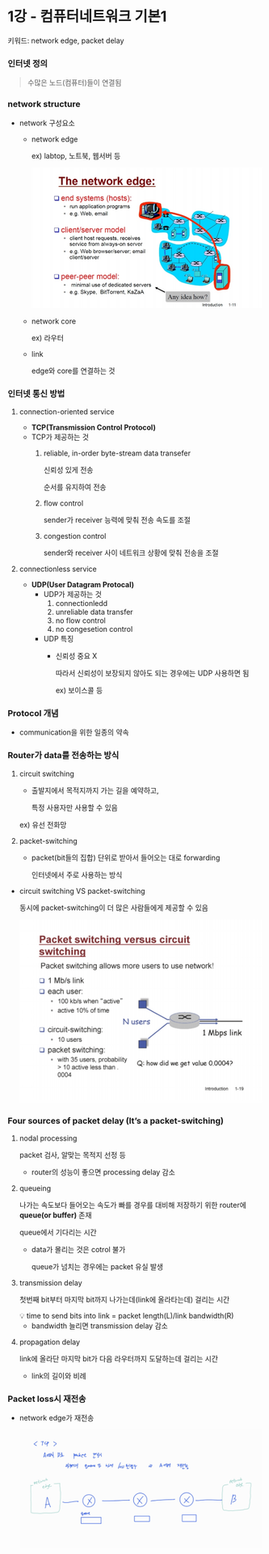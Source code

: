 # 1강 - 컴퓨터네트워크 기본1

키워드: network edge, packet delay

### 인터넷 정의

> 수많은 노드(컴퓨터)들이 연결됨
> 

### network structure

- network 구성요소
    - network edge
        
        ex) labtop, 노트북, 웹서버 등
        
        ![tempFileForShare_20230701-172631.jpg](./img/ch01/ch01-img1.jpg)
        
    - network core
        
        ex) 라우터
        
    - link
        
        edge와 core를 연결하는 것
        

### 인터넷 통신 방법

1. connection-oriented service
    - **TCP(Transmission Control Protocol)**
    - TCP가 제공하는 것
        1. reliable, in-order byte-stream data transefer
            
            신뢰성 있게 전송
            
            순서를 유지하여 전송
            
        2. flow control
            
            sender가 receiver 능력에 맞춰 전송 속도를 조절
            
        3. congestion control
            
            sender와 receiver 사이 네트워크 상황에 맞춰 전송을 조절
            

1. connectionless service
    - **UDP(User Datagram Protocal)**
        - UDP가 제공하는 것
            1. connectionledd
            2. unreliable data transfer
            3. no flow control
            4. no congesetion control
        - UDP 특징
            - 신뢰성 중요 X
                
                따라서 신뢰성이 보장되지 않아도 되는 경우에는 UDP 사용하면 됨
                
                ex) 보이스콜 등
                

### Protocol 개념

- communication을 위한 일종의 약속

### Router가 data를 전송하는 방식

1. circuit switching
    - 출발지에서 목적지까지 가는 길을 예약하고,
        
        특정 사용자만 사용할 수 있음
        
    
    ex) 유선 전화망
    
2. packet-switching
    - packet(bit들의 집합) 단위로 받아서 들어오는 대로 forwarding
        
        인터넷에서 주로 사용하는 방식
        

- circuit switching VS packet-switching
    
    동시에 packet-switching이 더 많은 사람들에게 제공할 수 있음
    
    ![Screenshot_20230701_175525_Samsung Notes.jpg](./img/ch01/ch01-img2.jpg)
    

### Four sources of packet delay (It’s a packet-switching)

1. nodal processing
    
    packet 검사, 알맞는 목적지 선정 등
    
    - router의 성능이 좋으면 processing delay 감소
2. queueing
    
    나가는 속도보다 들어오는 속도가 빠를 경우를 대비해 저장하기 위한 router에 **queue(or buffer)** 존재
    
    queue에서 기다리는 시간
    
    - data가 몰리는 것은 cotrol 불가
        
        queue가 넘치는 경우에는 packet 유실 발생
        
3. transmission delay
    
    첫번째 bit부터 마지막 bit까지 나가는데(link에 올라타는데) 걸리는 시간
    
    <aside>
    💡 time to send bits into link = packet length(L)/link bandwidth(R)
    
    </aside>
    
    - bandwidth 늘리면 transmission delay 감소
4. propagation delay
    
    link에 올라단 마지막 bit가 다음 라우터까지 도달하는데 걸리는 시간
    
    - link의 길이와 비례

### Packet loss시 재전송

- network edge가 재전송
    
    ![SmartSelect_20230701_182544_Samsung Notes.jpg](./img/ch01/ch01-img3.jpg)